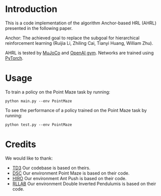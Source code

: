 # Introduction

This is a code implementation of the algorithm Anchor-based HRL (AHRL) presented in the following paper. 

Anchor: The achieved goal to replace the subgoal for hierarchical reinforcement learning (Ruijia Li, Zhiling Cai, Tianyi Huang, William Zhu). 

AHRL is tested by [MuJoCo](http://www.mujoco.org/) and [OpenAI gym](https://github.com/openai/gym). Networks are trained using [PyTorch](https://github.com/pytorch/pytorch). 

# Usage

To train a policy on the Point Maze task by running:

`python main.py --env PointMaze`

To see the performance of a policy trained on the Point Maze task by running:

`python test.py --env PointMaze`

# Credits

We would like to thank:

* [TD3](https://github.com/sfujim/TD3) 
  Our codebase is based on theirs.
* [DSC](https://github.com/deep-skill-chaining/deep-skill-chaining) 
  Our environment Point Maze is based on their code.
* [HIRO](https://github.com/tensorflow/models/tree/master/research/efficient-hrl) 
  Our environment Ant Push is based on their code.
* [RLLAB](https://github.com/rllab/rllab)
  Our environment Double Inverted Pendulumis is based on their code.



